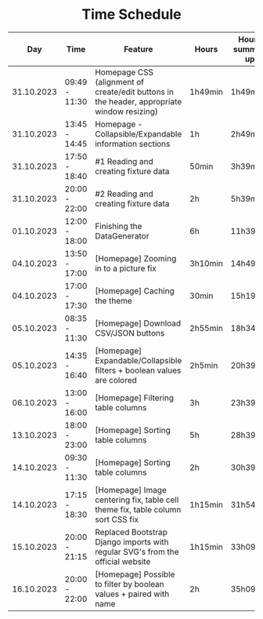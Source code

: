 <h1 align="center">Time Schedule</h1>

| Day        | Time          | Feature                                                                                    | Hours   | Hours summed up |
|------------|---------------|--------------------------------------------------------------------------------------------|---------|-----------------|
| 31.10.2023 | 09:49 - 11:30 | Homepage CSS (alignment of create/edit buttons in the header, appropriate window resizing) | 1h49min | 1h49min         |
| 31.10.2023 | 13:45 - 14:45 | Homepage - Collapsible/Expandable information sections                                     | 1h      | 2h49min         |
| 31.10.2023 | 17:50 - 18:40 | #1 Reading and creating fixture data                                                       | 50min   | 3h39min         |
| 31.10.2023 | 20:00 - 22:00 | #2 Reading and creating fixture data                                                       | 2h      | 5h39min         |
| 01.10.2023 | 12:00 - 18:00 | Finishing the DataGenerator                                                                | 6h      | 11h39min        |
| 04.10.2023 | 13:50 - 17:00 | [Homepage] Zooming in to a picture fix                                                     | 3h10min | 14h49min        |
| 04.10.2023 | 17:00 - 17:30 | [Homepage] Caching the theme                                                               | 30min   | 15h19min        |
| 05.10.2023 | 08:35 - 11:30 | [Homepage] Download CSV/JSON buttons                                                       | 2h55min | 18h34min        |
| 05.10.2023 | 14:35 - 16:40 | [Homepage] Expandable/Collapsible filters + boolean values are colored                     | 2h5min  | 20h39min        |
| 06.10.2023 | 13:00 - 16:00 | [Homepage] Filtering table columns                                                         | 3h      | 23h39min        |
| 13.10.2023 | 18:00 - 23:00 | [Homepage] Sorting table columns                                                           | 5h      | 28h39min        |
| 14.10.2023 | 09:30 - 11:30 | [Homepage] Sorting table columns                                                           | 2h      | 30h39min        |
| 14.10.2023 | 17:15 - 18:30 | [Homepage] Image centering fix, table cell theme fix, table column sort CSS fix            | 1h15min | 31h54min        |
| 15.10.2023 | 20:00 - 21:15 | Replaced Bootstrap Django imports with regular SVG's from the official website             | 1h15min | 33h09min        |
| 16.10.2023 | 20:00 - 22:00 | [Homepage] Possible to filter by boolean values + paired with name                         | 2h      | 35h09min        |


